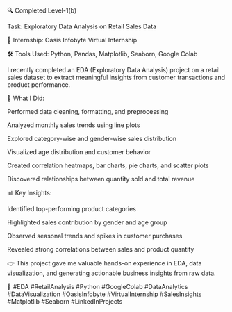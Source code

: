 🔍 Completed Level-1(b)

Task: Exploratory Data Analysis on Retail Sales Data

📌 Internship: Oasis Infobyte Virtual Internship

🛠 Tools Used: Python, Pandas, Matplotlib, Seaborn, Google Colab

I recently completed an EDA (Exploratory Data Analysis) project on a retail sales dataset to extract meaningful insights from customer transactions and product performance.

🔎 What I Did:

Performed data cleaning, formatting, and preprocessing

Analyzed monthly sales trends using line plots

Explored category-wise and gender-wise sales distribution

Visualized age distribution and customer behavior

Created correlation heatmaps, bar charts, pie charts, and scatter plots

Discovered relationships between quantity sold and total revenue

📊 Key Insights:

Identified top-performing product categories

Highlighted sales contribution by gender and age group

Observed seasonal trends and spikes in customer purchases

Revealed strong correlations between sales and product quantity

👉 This project gave me valuable hands-on experience in EDA, data visualization, and generating actionable business insights from raw data.

📌 #EDA #RetailAnalysis #Python #GoogleColab #DataAnalytics #DataVisualization #OasisInfobyte #VirtualInternship #SalesInsights #Matplotlib #Seaborn #LinkedInProjects

